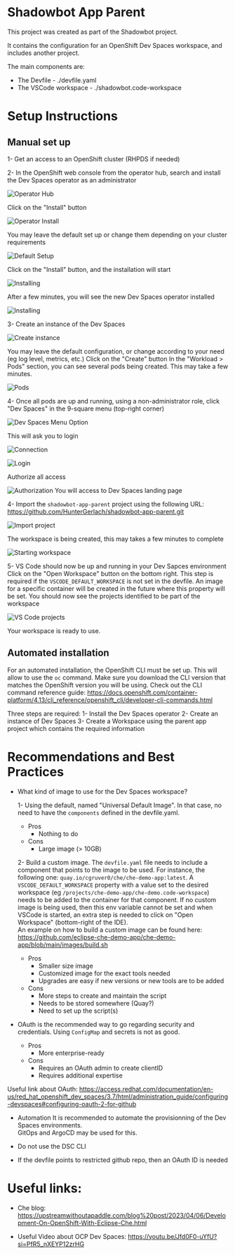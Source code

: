 # Shadowbot App Parent
This project was created as part of the Shadowbot project.

It contains the configuration for an OpenShift Dev Spaces workspace, and includes another project.

The main components are:
- The Devfile - ./devfile.yaml
- The VSCode workspace - ./shadowbot.code-workspace


# Setup Instructions

## Manual set up

1- Get an access to an OpenShift cluster (RHPDS if needed) 

2- In the OpenShift web console from the operator hub, search and install the Dev Spaces operator as an administrator

![Operator Hub](images/operator-hub.png)

Click on the "Install" button

![Operator Install](images/operator-install.png)

You may leave the default set up or change them depending on your cluster requirements

![Default Setup](images/default-setup.png)

Click on the "Install" button, and the installation will start

![Installing](images/installing.png)

After a few minutes, you will see the new Dev Spaces operator installed

![Installing](images/installed.png)


3- Create an instance of the Dev Spaces

![Create instance](images/create-instance.png)

You may leave the default configuration, or change according to your need (eg log level, metrics, etc.)
Click on the "Create" button
In the "Workload > Pods" section, you can see several pods being created. This may take a few minutes.

![Pods](images/pods.png)


4- Once all pods are up and running, using a non-administrator role, click "Dev Spaces" in the 9-square menu (top-right corner)

![Dev Spaces Menu Option](images/dev-spaces-menu-option.png)

This will ask you to login

![Connection](images/connect.png)

![Login](images/login.png)

Authorize all access

![Authorization](images/authorization.png)
You will access to Dev Spaces landing page


4- Import the `shadowbot-app-parent` project using the following URL: https://github.com/HunterGerlach/shadowbot-app-parent.git

![Import project](images/import-project.png)

The workspace is being created, this may takes a few minutes to complete

![Starting workspace](images/starting-workspace.png)

5- VS Code should now be up and running in your Dev Sapces environment
Click on the "Open Workspace" button on the bottom right. This step is required if the `VSCODE_DEFAULT_WORKSPACE` is not set in the devfile.
An image for a specific container will be created in the future where this property will be set.
You should now see the projects identified to be part of the workspace

![VS Code projects](images/vscode.png)

Your workspace is ready to use.


## Automated installation

For an automated installation, the OpenShift CLI must be set up. This will allow to use the `oc` command.
Make sure you download the CLI version that matches the OpenShift version you will be using. 
Check out the CLI command reference guide: https://docs.openshift.com/container-platform/4.13/cli_reference/openshift_cli/developer-cli-commands.html

Three steps are required:
    1- Install the Dev Spaces operator
    2- Create an instance of Dev Spaces
    3- Create a Workspace using the parent app project which contains the required information


# Recommendations and Best Practices

- What kind of image to use for the Dev Spaces workspace?

    1- Using the default, named "Universal Default Image". In that case, no need to have the `components` defined in the devfile.yaml.

    - Pros
        - Nothing to do
    - Cons
        - Large image (> 10GB)

    2- Build a custom image. The `devfile.yaml` file needs to include a component that points to the image to be used. For instance, the following one: `quay.io/cgruver0/che/che-demo-app:latest`.
    A `VSCODE_DEFAULT_WORKSPACE` property with a value set to the desired workspace (eg `/projects/che-demo-app/che-demo.code-workspace`) needs to be added to the container for that component. If no custom image is being used, then this env variable cannot be set and when VSCode is started, an extra step is needed to click on "Open Workspace" (bottom-right of the IDE).    
    An example on how to build a custom image can be found here: https://github.com/eclipse-che-demo-app/che-demo-app/blob/main/images/build.sh

    - Pros 
        - Smaller size image
        - Customized image for the exact tools needed
        - Upgrades are easy if new versions or new tools are to be added
    - Cons 
        - More steps to create and maintain the script
        - Needs to be stored somewhere (Quay?)
        - Need to set up the script(s)

- OAuth is the recommended way to go regarding security and credentials.  Using `ConfigMap` and secrets is not as good. 

    - Pros 
        - More enterprise-ready
    - Cons
        - Requires an OAuth admin to create clientID
        - Requires additional expertise

Useful link about OAuth: https://access.redhat.com/documentation/en-us/red_hat_openshift_dev_spaces/3.7/html/administration_guide/configuring-devspaces#configuring-oauth-2-for-github

- Automation
It is recommended to automate the provisionning of the Dev Spaces environments.  
GitOps and ArgoCD may be used for this.

- Do not use the DSC CLI

- If the devfile points to restricted github repo, then an OAuth ID is needed



# Useful links:

- Che blog: https://upstreamwithoutapaddle.com/blog%20post/2023/04/06/Development-On-OpenShift-With-Eclipse-Che.html

- Useful Video about OCP Dev Spaces: https://youtu.be/Jfd0F0-uYfU?si=PfR5_nXEYP12zrHG 
